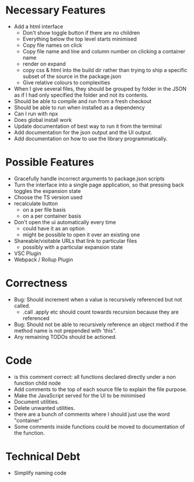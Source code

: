 # Necessary Features

* Add a html interface
    * Don't show toggle button if there are no children
    * Everything below the top level starts minimised
    * Copy file names on click
    * Copy file name and line and column number on clicking a container name
    * render on expand
    * copy css & html into the build dir rather than trying to ship a specific subset of the source in the package.json
    * Give relative colours to complexities
* When I give several files, they should be grouped by folder in the JSON as if I had only specified the folder and not its contents.
* Should be able to compile and run from a fresh checkout
* Should be able to run when installed as a dependency
* Can I run with npx
* Does global install work
* Update documentation of best way to run it from the terminal
* Add documentation for the json output and the UI output.
* Add documentation on how to use the library programmatically.

# Possible Features

* Gracefully handle incorrect arguments to package.json scripts
* Turn the interface into a single page application, so that pressing back toggles the expansion state
* Choose the TS version used
* recalculate button
    * on a per file basis
    * on a per container basis
* Don't open the ui automatically every time
    * could have it as an option
    * might be possible to open it over an existing one
* Shareable/visitable URLs that link to particular files
    * possibly with a particular expansion state
* VSC Plugin
* Webpack / Rollup Plugin

# Correctness

* Bug: Should increment when a value is recursively referenced but not called.
    * .call .apply etc should count towards recursion because they are referenced
* Bug: Should not be able to recursively reference an object method if the method name is not prepended with 'this".
* Any remaining TODOs should be actioned.

# Code

* is this comment correct: all functions declared directly under a non function child node
* Add comments to the top of each source file to explain the file purpose.
* Make the JavaScript served for the UI to be minimised
* Document utilities.
* Delete unwanted utilities.
* there are a bunch of comments where I should just use the word "container"
* Some comments inside functions could be moved to documentation of the function.

# Technical Debt

* Simplify naming code
